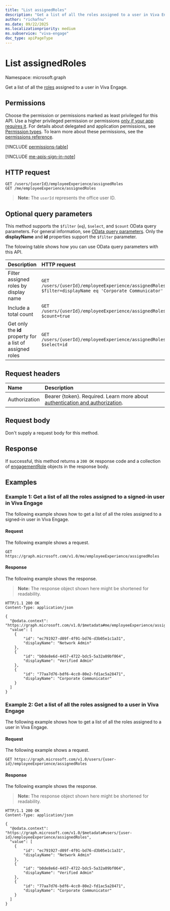 ```yaml
---
title: "List assignedRoles"
description: "Get a list of all the roles assigned to a user in Viva Engage."
author: "richafnu"
ms.date: 09/22/2025
ms.localizationpriority: medium
ms.subservice: "viva-engage"
doc_type: apiPageType
---
```


# List assignedRoles

Namespace: microsoft.graph

Get a list of all the [roles](../resources/engagementrole.md) assigned to a user in Viva Engage.

## Permissions

Choose the permission or permissions marked as least privileged for this API. Use a higher privileged permission or permissions [only if your app requires it](/graph/permissions-overview#best-practices-for-using-microsoft-graph-permissions). For details about delegated and application permissions, see [Permission types](/graph/permissions-overview#permission-types). To learn more about these permissions, see the [permissions reference](/graph/permissions-reference).
<!-- {
  "blockType": "permissions",
  "name": "employeeexperienceuser-list-assignedroles-permissions"
}
-->
[!INCLUDE [permissions-table](../includes/permissions/employeeexperienceuser-list-assignedroles-permissions.md)]

[!INCLUDE [me-apis-sign-in-note](../includes/me-apis-sign-in-note.md)]

## HTTP request

<!-- {
  "blockType": "ignored"
}
-->
``` http
GET /users/{userId}/employeeExperience/assignedRoles
GET /me/employeeExperience/assignedRoles
```
>**Note:** The `userId` represents the office user ID.

## Optional query parameters

This method supports the `$filter` (`eq`), `$select`, and `$count` OData query parameters. For general information, see [OData query parameters](/graph/query-parameters). Only the **displayName** and **id** properties support the `$filter` parameter.

The folowing table shows how you can use OData query parameters with this API. 

| Description | HTTP request |
|:---|:---|
| Filter assigned roles by display name | `GET /users/{userId}/employeeExperience/assignedRoles?$filter=displayName eq 'Corporate Communicator'` |
| Include a total count       | `GET /users/{userId}/employeeExperience/assignedRoles?$count=true` |
| Get only the **id** property for a list of assigned roles | `GET /users/{userId}/employeeExperience/assignedRoles?$select=id` |

## Request headers

|Name|Description|
|:---|:---|
|Authorization|Bearer {token}. Required. Learn more about [authentication and authorization](/graph/auth/auth-concepts).|

## Request body

Don't supply a request body for this method.

## Response

If successful, this method returns a `200 OK` response code and a collection of [engagementRole](../resources/engagementrole.md) objects in the response body.

## Examples

### Example 1: Get a list of all the roles assigned to a signed-in user in Viva Engage

The following example shows how to get a list of all the roles assigned to a signed-in user in Viva Engage.

#### Request

The following example shows a request.
<!-- {
  "blockType": "request",
  "name": "list_assignedrole_me"
}
-->
``` http
GET https://graph.microsoft.com/v1.0/me/employeeExperience/assignedRoles
```

#### Response

The following example shows the response.
>**Note:** The response object shown here might be shortened for readability.
<!-- {
  "blockType": "response",
  "truncated": true,
  "@odata.type": "Collection(microsoft.graph.engagementRole)"
}
-->
``` http
HTTP/1.1 200 OK
Content-Type: application/json

{
  "@odata.context": "https://graph.microsoft.com/v1.0/$metadata#me/employeeExperience/assignedRoles",
  "value": [
    {
        "id": "ec791927-d09f-4f91-bd76-d3b05e1c1a31",
        "displayName": "Network Admin"
    },
    {
        "id": "b0de8e6d-4457-4722-bdc5-5a32a09bf064",
        "displayName": "Verified Admin"
    },
    {
        "id": "77aa7d76-bdf6-4cc0-80e2-fd1ac5a28471",
        "displayName": "Corporate Communicator"
    }
  ]
}
```

### Example 2: Get a list of all the roles assigned to a user in Viva Engage

The following example shows how to get a list of all the roles assigned to a user in Viva Engage.

#### Request

The following example shows a request.
<!-- {
  "blockType": "request",
  "name": "list_assignedrole_user"
}
-->
``` http
GET https://graph.microsoft.com/v1.0/users/{user-id}/employeeExperience/assignedRoles
```

#### Response

The following example shows the response.
>**Note:** The response object shown here might be shortened for readability.
<!-- {
  "blockType": "response",
  "truncated": true,
  "@odata.type": "Collection(microsoft.graph.engagementRole)"
}
-->
``` http
HTTP/1.1 200 OK
Content-Type: application/json

{
  "@odata.context": "https://graph.microsoft.com/v1.0/$metadata#users/{user-id}/employeeExperience/assignedRoles",
  "value": [
    {
        "id": "ec791927-d09f-4f91-bd76-d3b05e1c1a31",
        "displayName": "Network Admin"
    },
    {
        "id": "b0de8e6d-4457-4722-bdc5-5a32a09bf064",
        "displayName": "Verified Admin"
    },
    {
        "id": "77aa7d76-bdf6-4cc0-80e2-fd1ac5a28471",
        "displayName": "Corporate Communicator"
    }
  ]
}
```
